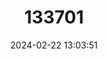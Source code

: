 ---
title: "133701"
category: "Ctenella chagius"
draft: false
date: 2024-02-22 13:03:51
languages:
  English: ["Chagos Brain Coral"]
---